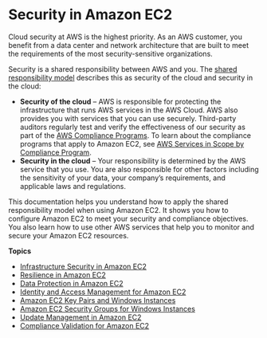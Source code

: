 # Security in Amazon EC2<a name="ec2-security"></a>

Cloud security at AWS is the highest priority\. As an AWS customer, you benefit from a data center and network architecture that are built to meet the requirements of the most security\-sensitive organizations\.

Security is a shared responsibility between AWS and you\. The [shared responsibility model](http://aws.amazon.com/compliance/shared-responsibility-model/) describes this as security of the cloud and security in the cloud:
+ **Security of the cloud** – AWS is responsible for protecting the infrastructure that runs AWS services in the AWS Cloud\. AWS also provides you with services that you can use securely\. Third\-party auditors regularly test and verify the effectiveness of our security as part of the [AWS Compliance Programs](http://aws.amazon.com/compliance/programs/)\. To learn about the compliance programs that apply to Amazon EC2, see [AWS Services in Scope by Compliance Program](http://aws.amazon.com/compliance/services-in-scope/)\.
+ **Security in the cloud** – Your responsibility is determined by the AWS service that you use\. You are also responsible for other factors including the sensitivity of your data, your company’s requirements, and applicable laws and regulations\.

This documentation helps you understand how to apply the shared responsibility model when using Amazon EC2\. It shows you how to configure Amazon EC2 to meet your security and compliance objectives\. You also learn how to use other AWS services that help you to monitor and secure your Amazon EC2 resources\.

**Topics**
+ [Infrastructure Security in Amazon EC2](infrastructure-security.md)
+ [Resilience in Amazon EC2](disaster-recovery-resiliency.md)
+ [Data Protection in Amazon EC2](data-protection.md)
+ [Identity and Access Management for Amazon EC2](security-iam.md)
+ [Amazon EC2 Key Pairs and Windows Instances](ec2-key-pairs.md)
+ [Amazon EC2 Security Groups for Windows Instances](ec2-security-groups.md)
+ [Update Management in Amazon EC2](update-management.md)
+ [Compliance Validation for Amazon EC2](compliance-validation.md)